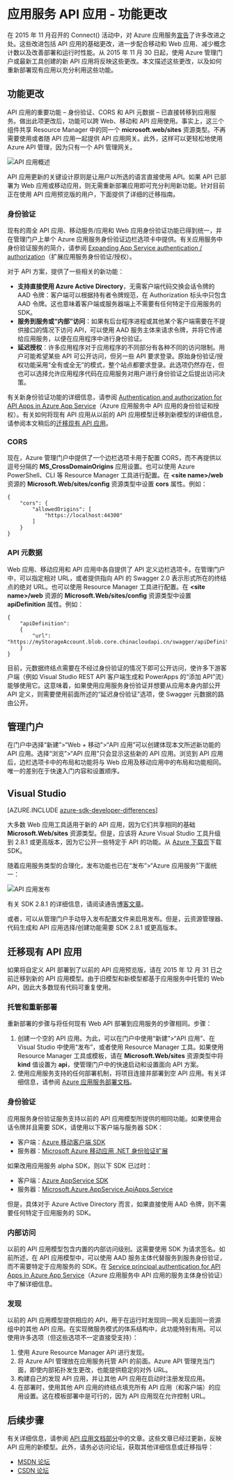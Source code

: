 <properties
	pageTitle="应用服务 API 应用 - 功能更改 | Azure"
	description="了解 Azure 应用服务中 API 应用的新增功能"
	services="app-service\api"
	documentationCenter=".net"
	authors="mohitsriv"
	manager="wpickett"
	editor="tdykstra"/>

<tags
	ms.service="app-service-api"
	ms.workload="na"
	ms.tgt_pltfrm="na"
	ms.devlang="na"
	ms.topic="article"
	ms.date="06/29/2016"
	wacn.date="11/14/2016"
	ms.author="rachelap"/>

# 应用服务 API 应用 - 功能更改

在 2015 年 11 月召开的 Connect() 活动中，对 Azure 应用服务[宣告](https://azure.microsoft.com/blog/azure-app-service-updates-november-2015/)了许多改进之处。这些改进包括 API 应用的基础更改，进一步配合移动和 Web 应用、减少概念计数以及改善部署和运行时性能。从 2015 年 11 月 30 日起，使用 Azure 管理门户或最新工具创建的新 API 应用将反映这些更改。本文描述这些更改，以及如何重新部署现有应用以充分利用这些功能。

## 功能更改
API 应用的重要功能 – 身份验证、CORS 和 API 元数据 – 已直接转移到应用服务。做出此项更改后，功能可以跨 Web、移动和 API 应用使用。事实上，这三个组件共享 Resource Manager 中的同一个 **microsoft.web/sites** 资源类型。不再需要使用或者随 API 应用一起提供 API 应用网关。此外，这样可以更轻松地使用 Azure API 管理，因为只有一个 API 管理网关。

![API 应用概述](./media/app-service-api-whats-changed/api-apps-overview.png)

API 应用更新的关键设计原则是让用户以所选的语言直接使用 API。如果 API 已部署为 Web 应用或移动应用，则无需重新部署应用即可充分利用新功能。针对目前正在使用 API 应用预览版的用户，下面提供了详细的迁移指南。

### 身份验证
现有的周全 API 应用、移动服务/应用和 Web 应用身份验证功能已得到统一，并在管理门户上单个 Azure 应用服务身份验证边栏选项卡中提供。有关应用服务中身份验证服务的简介，请参阅 [Expanding App Service authentication / authorization](https://azure.microsoft.com/blog/announcing-app-service-authentication-authorization/)（扩展应用服务身份验证/授权）。

对于 API 方案，提供了一些相关的新功能：

- **支持直接使用 Azure Active Directory**，无需客户端代码交换会话令牌的 AAD 令牌：客户端可以根据持有者令牌规范，在 Authorization 标头中只包含 AAD 令牌。这也意味着客户端或服务器端上不需要有任何特定于应用服务的 SDK。
- **服务到服务或“内部”访问**：如果有后台程序进程或其他某个客户端需要在不提供接口的情况下访问 API，可以使用 AAD 服务主体来请求令牌，并将它传递给应用服务，以便在应用程序中进行身份验证。
- **延迟授权**：许多应用程序对于应用程序的不同部分有各种不同的访问限制。用户可能希望某些 API 可公开访问，但另一些 API 要求登录。原始身份验证/授权功能采用“全有或全无”的模式，整个站点都要求登录。此选项仍然存在，但也可以选择允许应用程序代码在应用服务对用户进行身份验证之后提出访问决策。
 
有关新身份验证功能的详细信息，请参阅 [Authentication and authorization for API Apps in Azure App Service](/documentation/articles/app-service-api-authentication/)（Azure 应用服务中 API 应用的身份验证和授权）。有关如何将现有 API 应用从以前的 API 应用模型迁移到新模型的详细信息，请参阅本文稍后的[迁移现有 API 应用](#migrating-existing-api-apps)。
 
### CORS
现在，Azure 管理门户中提供了一个边栏选项卡用于配置 CORS，而不再提供以逗号分隔的 **MS\_CrossDomainOrigins** 应用设置。也可以使用 Azure PowerShell、CLI 等 Resource Manager 工具进行配置。在 **&lt;site name&gt;/web** 资源的 **Microsoft.Web/sites/config** 资源类型中设置 **cors** 属性。例如：

    {
        "cors": {
            "allowedOrigins": [
                "https://localhost:44300"
            ]
        }
    } 

### API 元数据
Web 应用、移动应用和 API 应用中各自提供了 API 定义边栏选项卡。在管理门户中，可以指定相对 URL，或者提供指向 API 的 Swagger 2.0 表示形式所在的终结点的绝对 URL。也可以使用 Resource Manager 工具进行配置。在 **&lt;site name&gt;/web** 资源的 **Microsoft.Web/sites/config** 资源类型中设置 **apiDefinition** 属性。例如：

    {
        "apiDefinition":
        {
            "url": "https://myStorageAccount.blob.core.chinacloudapi.cn/swagger/apiDefinition.json"
        }
    }

目前，元数据终结点需要在不经过身份验证的情况下即可公开访问，使许多下游客户端（例如 Visual Studio REST API 客户端生成和 PowerApps 的“添加 API”流）能够使用它。这意味着，如果使用应用服务身份验证并想要从应用本身内部公开 API 定义，则需要使用前面所述的“延迟身份验证”选项，使 Swagger 元数据的路由公开。

## 管理门户
在门户中选择“新建”>“Web + 移动”>“API 应用”可以创建体现本文所述新功能的 API 应用。选择“浏览”>“API 应用”只会显示这些新的 API 应用。浏览到 API 应用后，边栏选项卡中的布局和功能将与 Web 应用及移动应用中的布局和功能相同。唯一的差别在于快速入门内容和设置顺序。

## Visual Studio

[AZURE.INCLUDE [azure-sdk-developer-differences](../../includes/azure-sdk-developer-differences.md)]

大多数 Web 应用工具适用于新的 API 应用，因为它们共享相同的基础 **Microsoft.Web/sites** 资源类型。但是，应该将 Azure Visual Studio 工具升级到 2.8.1 或更高版本，因为它公开一些特定于 API 的功能。从 [Azure 下载页](/downloads/)下载 SDK。

随着应用服务类型的合理化，发布功能也已在“发布”>“Azure 应用服务”下面统一：

![API 应用发布](./media/app-service-api-whats-changed/api-apps-publish.png)

有关 SDK 2.8.1 的详细信息，请阅读通告[博客文章](https://azure.microsoft.com/blog/announcing-azure-sdk-2-8-1-for-net/)。

或者，可以从管理门户手动导入发布配置文件来启用发布。但是，云资源管理器、代码生成和 API 应用选择/创建功能需要 SDK 2.8.1 或更高版本。

## <a name="migrating-existing-api-apps"></a>迁移现有 API 应用
如果将自定义 API 部署到了以前的 API 应用预览版，请在 2015 年 12 月 31 日之前迁移到新的 API 应用模型。由于旧模型和新模型都基于应用服务中托管的 Web API，因此大多数现有代码可重复使用。

### 托管和重新部署
重新部署的步骤与将任何现有 Web API 部署到应用服务的步骤相同。步骤：

1. 创建一个空的 API 应用。为此，可以在门户中使用“新建”>“API 应用”、在 Visual Studio 中使用“发布”，或者使用 Resource Manager 工具。如果使用 Resource Manager 工具或模板，请在 **Microsoft.Web/sites** 资源类型中将 **kind** 值设置为 **api**，使管理门户中的快速启动和设置面向 API 方案。
2. 使用应用服务支持的任何部署机制，将项目连接并部署到空 API 应用。有关详细信息，请参阅 [Azure 应用服务部署文档](/documentation/articles/web-sites-deploy/)。
  
### 身份验证
应用服务身份验证服务支持以前的 API 应用模型所提供的相同功能。如果使用会话令牌并且需要 SDK，请使用以下客户端与服务器 SDK：

- 客户端：[Azure 移动客户端 SDK](http://www.nuget.org/packages/Microsoft.Azure.Mobile.Client/)
- 服务器：[Microsoft Azure 移动应用 .NET 身份验证扩展](http://www.nuget.org/packages/Microsoft.Azure.Mobile.Server.Authentication/)

如果改用应用服务 alpha SDK，则以下 SDK 已过时：

- 客户端：[Azure AppService SDK](http://www.nuget.org/packages/Microsoft.Azure.AppService)
- 服务器：[Microsoft.Azure.AppService.ApiApps.Service](http://www.nuget.org/packages/Microsoft.Azure.AppService.ApiApps.Service)

但是，具体对于 Azure Active Directory 而言，如果直接使用 AAD 令牌，则不需要任何特定于应用服务的 SDK。

### 内部访问
以前的 API 应用模型包含内置的内部访问级别。这需要使用 SDK 为请求签名。如前所述，在 API 应用模型中，可以使用 AAD 服务主体代替服务到服务身份验证，而不需要特定于应用服务的 SDK。在 [Service principal authentication for API Apps in Azure App Service](/documentation/articles/app-service-api-dotnet-service-principal-auth/)（Azure 应用服务中 API 应用的服务主体身份验证）中了解详细信息。

### 发现
以前的 API 应用模型提供相应的 API，用于在运行时发现同一网关后面同一资源组中的其他 API 应用。在实现微服务模式的体系结构中，此功能特别有用。可以使用许多选项（但这些选项不一定直接受支持）：

1. 使用 Azure Resource Manager API 进行发现。
2. 将 Azure API 管理放在应用服务托管 API 的前面。Azure API 管理充当门面，即使内部拓扑发生更改，也能提供稳定的对外 URL。
3. 构建自己的发现 API 应用，并让其他 API 应用在启动时注册发现应用。
4. 在部署时，使用其他 API 应用的终结点填充所有 API 应用（和客户端）的应用设置。这在模板部署中是可行的，因为 API 应用现在允许控制 URL。

## 后续步骤

有关详细信息，请参阅 [API 应用文档部分](/documentation/services/app-service/api/)中的文章。这些文章已经过更新，反映 API 应用的新模型。此外，请务必访问论坛，获取其他详细信息或迁移指导：

- [MSDN 论坛](https://social.msdn.microsoft.com/Forums/zh-cn/home?forum=AzureAPIApps)
- [CSDN 论坛](http://azure.csdn.net/)

<!---HONumber=Mooncake_1107_2016-->